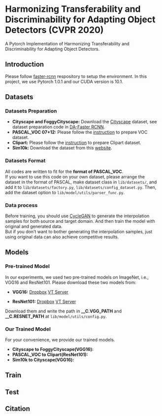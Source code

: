 # Harmonizing Transferability and Discriminability for Adapting Object Detectors (CVPR 2020)
A Pytorch Implementation of Harmonizing Transferability and Discriminability for Adapting Object Detectors. 

## Introduction
Please follow [faster-rcnn](https://github.com/jwyang/faster-rcnn.pytorch) respository to setup the environment. In this project, we use Pytorch 1.0.1 and our CUDA version is 10.1. 

## Datasets
### Datasets Preparation
* **Cityscape and FoggyCityscape:** Download the [Cityscape](https://www.cityscapes-dataset.com/) dataset, see dataset preparation code in [DA-Faster RCNN](https://github.com/yuhuayc/da-faster-rcnn/tree/master/prepare_data).
* **PASCAL_VOC 07+12:** Please follow the [instruction](https://github.com/rbgirshick/py-faster-rcnn#beyond-the-demo-installation-for-training-and-testing-models) to prepare VOC dataset.
* **Clipart:** Please follow the [instruction](https://github.com/naoto0804/cross-domain-detection/tree/master/datasets) to prepare Clipart dataset.
* **Sim10k:** Download the dataset from this [website](https://fcav.engin.umich.edu/sim-dataset/).  

### Datasets Format
All codes are written to fit for the **format of PASCAL_VOC**.  
If you want to use this code on your own dataset, please arrange the dataset in the format of PASCAL, make dataset class in ```lib/datasets/```, and add it to ```lib/datasets/factory.py```, ```lib/datasets/config_dataset.py```. Then, add the dataset option to ```lib/model/utils/parser_func.py```.

### Data process
Before training, you should use [CycleGAN](https://github.com/junyanz/pytorch-CycleGAN-and-pix2pix) to generate the interpolation samples for both source and target domain. And then train the model with original and generated data.  
But if you don't want to bother generating the interpolation samples, just using original data can also achieve competitive results.

## Models
### Pre-trained Model
In our experiments, we used two pre-trained models on ImageNet, i.e., VGG16 and ResNet101. Please download these two models from:
* **VGG16:** [Dropbox](https://www.dropbox.com/s/s3brpk0bdq60nyb/vgg16_caffe.pth?dl=0)  [VT Server](https://filebox.ece.vt.edu/~jw2yang/faster-rcnn/pretrained-base-models/vgg16_caffe.pth)

* **ResNet101:** [Dropbox](https://www.dropbox.com/s/iev3tkbz5wyyuz9/resnet101_caffe.pth?dl=0)  [VT Server](https://filebox.ece.vt.edu/~jw2yang/faster-rcnn/pretrained-base-models/resnet101_caffe.pth)

Download them and write the path in **__C.VGG_PATH** and **__C.RESNET_PATH** at ```lib/model/utils/config.py```.

### Our Trained Model
For your convenience, we provide our trained models.
* **Cityscape to FoggyCityscape(VGG16):**
* **PASCAL_VOC to Clipart(ResNet101):**
* **Sim10k to Cityscape(VGG16):**

## Train

## Test

## Citation
